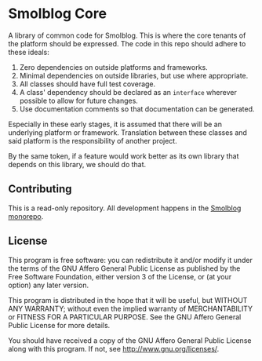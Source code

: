 # Smolblog Core

A library of common code for Smolblog. This is where the core tenants of the platform should be expressed. The code in this repo should adhere to these ideals:

1. Zero dependencies on outside platforms and frameworks.
2. Minimal dependencies on outside libraries, but use where appropriate.
3. All classes should have full test coverage.
4. A class' dependency should be declared as an `interface` wherever possible to allow for future changes.
5. Use documentation comments so that documentation can be generated.

Especially in these early stages, it is assumed that there will be an underlying platform or framework. Translation between these classes and said platform is the responsibility of another project.

By the same token, if a feature would work better as its own library that depends on this library, we should do that.

## Contributing

This is a read-only repository. All development happens in the [Smolblog monorepo](https://github.com/smolblog/smolblog).

## License

This program is free software: you can redistribute it and/or modify
it under the terms of the GNU Affero General Public License as published by
the Free Software Foundation, either version 3 of the License, or
(at your option) any later version.

This program is distributed in the hope that it will be useful,
but WITHOUT ANY WARRANTY; without even the implied warranty of
MERCHANTABILITY or FITNESS FOR A PARTICULAR PURPOSE.  See the
GNU Affero General Public License for more details.

You should have received a copy of the GNU Affero General Public License
along with this program.  If not, see <http://www.gnu.org/licenses/>.
